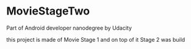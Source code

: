 # MovieStageTwo
Part of Android developer nanodegree by Udacity


this project is made of Movie Stage 1 and on top of it Stage 2 was build
